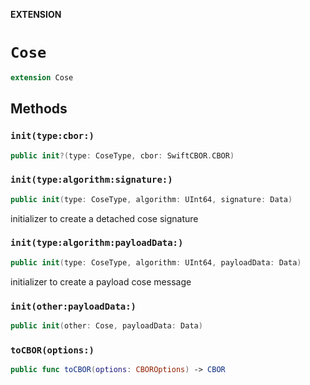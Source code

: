 **EXTENSION**

# `Cose`
```swift
extension Cose
```

## Methods
### `init(type:cbor:)`

```swift
public init?(type: CoseType, cbor: SwiftCBOR.CBOR)
```

### `init(type:algorithm:signature:)`

```swift
public init(type: CoseType, algorithm: UInt64, signature: Data)
```

initializer to create a detached cose signature

### `init(type:algorithm:payloadData:)`

```swift
public init(type: CoseType, algorithm: UInt64, payloadData: Data)
```

initializer to create a payload cose message

### `init(other:payloadData:)`

```swift
public init(other: Cose, payloadData: Data)
```

### `toCBOR(options:)`

```swift
public func toCBOR(options: CBOROptions) -> CBOR
```

